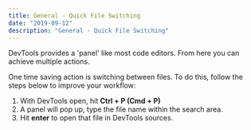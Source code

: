 ```yaml
---
title: General - Quick File Switching
date: "2019-09-12"
description: "General - Quick File Switching"
---
```


DevTools provides a 'panel' like most code editors. From here you can achieve multiple actions.

One time saving action is switching between files. To do this, follow the steps below to improve your workflow:

1. With DevTools open, hit **Ctrl + P (Cmd + P)**
2. A panel will pop up, type the file name within the search area.
3. Hit **enter** to open that file in DevTools sources.



